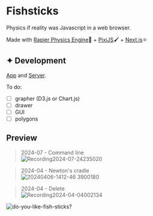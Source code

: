 # Fishsticks

Physics if reality was Javascript in a web browser.

Made with [Rapier Physics Engine](https://rapier.rs/)🦀 + [PixiJS](https://pixijs.com/)🖌️ + [Next.js](https://nextjs.org/)⚛️

## ✦ Development

[App](./app) and [Server](./server).

To do:
   - [ ] grapher (D3.js or Chart.js)
   - [ ] drawer
   - [ ] GUI
   - [ ] polygons

## Preview

> 2024-07 - Command line\
> ![Recording2024-07-24235020](https://github.com/user-attachments/assets/d39ac5cd-dbab-4de4-ae65-03194f091a4e)

> 2024-04 - Newton's cradle\
> ![20240406-1412-46 3900180](https://github.com/user-attachments/assets/784cef9b-ad82-49f0-952a-87b587ff3257)

> 2024-04 - Delete\
> ![Recording2024-04-04002134](https://github.com/user-attachments/assets/1e77debc-19c4-48b0-9848-af659fe44a28)

![do-you-like-fish-sticks?](https://github.com/user-attachments/assets/d5dc8320-ee9a-4472-bd30-6e0671663e6e)
